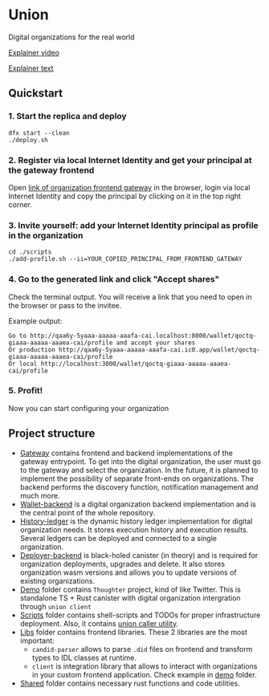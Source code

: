 # Union

Digital organizations for the real world

[Explainer video](https://youtu.be/ZUFiRJo60-g)

[Explainer text](https://quirky-country-945.notion.site/Union-Supernova-Demo-d0b788a8634f4de68f42fc7a54887648)

## Quickstart

### 1. Start the replica and deploy

```shell
dfx start --clean
./deploy.sh
```

### 2. Register via local Internet Identity and get your principal at the gateway frontend

Open [link of organization frontend gateway](http://qaa6y-5yaaa-aaaaa-aaafa-cai.localhost:8000) in the browser, login via local Internet Identity and copy the principal by clicking on it in the top right corner.

### 3. Invite yourself: add your Internet Identity principal as profile in the organization

```shell
cd ./scripts
./add-profile.sh --ii=YOUR_COPIED_PRINCIPAL_FROM_FRONTEND_GATEWAY
```

### 4. Go to the generated link and click "Accept shares"
Check the terminal output. You will receive a link that you need to open in the browser or pass to the invitee.

Example output:

```
Go to http://qaa6y-5yaaa-aaaaa-aaafa-cai.localhost:8000/wallet/qoctq-giaaa-aaaaa-aaaea-cai/profile and accept your shares
Or production http://qaa6y-5yaaa-aaaaa-aaafa-cai.ic0.app/wallet/qoctq-giaaa-aaaaa-aaaea-cai/profile
Or local http://localhost:3000/wallet/qoctq-giaaa-aaaaa-aaaea-cai/profile
```

### 5. Profit! 
Now you can start configuring your organization

## Project structure

- [Gateway](./gateway) contains frontend and backend implementations of the gateway entrypoint. To get into the digital organization, the user must go to the gateway and select the organization. In the future, it is planned to implement the possibility of separate front-ends on organizations. The backend performs the discovery function, notification management and much more.
- [Wallet-backend](./wallet-backend/) is a digital organization backend implementation and is the central point of the whole repository.
- [History-ledger](./history-ledger/) is the dynamic history ledger implementation for digital organization needs. It stores execution history and execution results. Several ledgers can be deployed and connected to a single organization.
- [Deployer-backend](./deployer-backend/) is black-holed canister (in theory) and is required for organization deployments, upgrades and delete. It also stores organization wasm versions and allows you to update versions of existing organizations.
- [Demo](./demo) folder contains `Thoughter` project, kind of like Twitter. This is standalone TS + Rust canister with digital organization intergration through `union client`
- [Scripts](./scripts) folder contains shell-scripts and TODOs for proper infrastructure deployment. Also, it contains [union caller utility](./scripts/util/README.md).
- [Libs](./libs) folder contains frontend libraries. These 2 libraries are the most important:
  - `candid-parser` allows to parse `.did` files on frontend and transform types to IDL classes at runtime.
  - `client` is integration library that allows to interact with organizations in your custom frontend application. Check example in [demo](./demo/src/union.tsx) folder.
- [Shared](./shared) folder contains necessary rust functions and code utilities.
